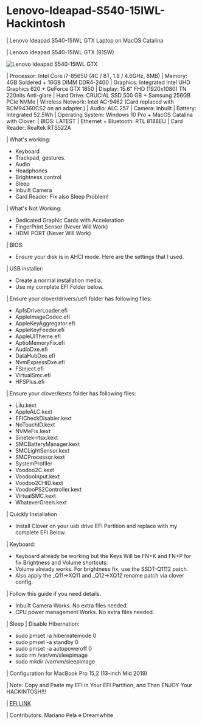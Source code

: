 # Lenovo-Ideapad-S540-15IWL-Hackintosh
| Lenovo Ideapad S540-15IWL GTX Laptop on MacOS Catalina

| Lenovo Ideapad S540-15IWL GTX (81SW)

![Lenovo Ideapad S540-15IWL GTX](https://brain-images-ssl.cdn.dixons.com/4/4/10193744/u_10193744.jpg)
 
| Processor: Intel Core i7-8565U (4C / 8T, 1.8 / 4.6GHz, 8MB)
| Memory: 4GB Soldered + 16GB DIMM DDR4-2400
| Graphics: Integrated Intel UHD Graphics 620 + GeForce GTX 1650
| Display: 15.6" FHD (1920x1080) TN 220nits Anti-glare
| Hard Drive: CRUCIAL SSD 500 GB + Samsung 256GB PCIe NVMe
| Wireless Network: Intel AC-9462 (Card replaced with BCM94360CS2 on an adapter.)
| Audio: ALC 257
| Camera: Inbuilt
| Battery: Integrated 52.5Wh
| Operating System: Windows 10 Pro + MacOS Catalina with Clover.
| BIOS: LATEST
| Ethernet + Bluetooth: RTL 8188EU
| Card Reader: Realtek RTS522A
 
 
| What's working:
- Keyboard
- Trackpad, gestures.
- Audio
- Headphones
- Brightness control
- Sleep
- Inbuilt Camera
- Card Reader: Fix also Sleep Problem! 

| What's Not Working:
- Dedicated Graphic Cards with Acceleration 
- FingerPrint Sensor (Never Will Work)
- HDMI PORT (Never Will Work)

| BIOS:
- Ensure your disk is in AHCI mode. Here are the settings that I used.

| USB installer:
- Create a normal installation media.
- Use my complete EFI Folder below.

| Ensure your clover/drivers/uefi folder has following files:
- ApfsDriverLoader.efi
- AppleImageCodec.efi
- AppleKeyAggregator.efi
- AppleKeyFeeder.efi
- AppleUITheme.efi
- AptioMemoryFix.efi
- AudioDxe.efi
- DataHubDxe.efi
- NvmExpressDxe.efi
- FSInject.efi
- VirtualSmc.efi
- HFSPlus.efi

| Ensure your clover/kexts folder has following files:
- Lilu.kext
- AppleALC.kext
- EFICheckDisabler.kext
- NoTouchID.kext
- NVMeFix.kext
- Sinetek-rtsx.kext
- SMCBatteryManager.kext
- SMCLightSensor.kext
- SMCProcessor.kext
- SystemProfiler
- Voodoo2C.kext
- VoodooInput.kext
- Voodoo2CHID.kext
- VoodooPS2Controller.kext
- VirtualSMC.kext
- WhateverGreen.kext
 
| Quickly Installation
- Install Clover on your usb drive EFI Partition and replace with my complete EFI Below.
 
| Keyboard:
- Keyboard already be working but the Keys Will be FN+K and FN+P for fix Brightness and Volume shortcuts:
- Volume already works. For brightness fix, use the SSDT-Q1112 patch.
- Also apply the _Q11->XQ11 and _Q12->XQ12 rename patch via clover config.

| Follow this guide if you need details.
- Inbuilt Camera Works. No extra files needed.
- CPU power management Works. No extra files needed.

| Sleep
| Disable Hibernation:
- sudo pmset -a hibernatemode 0
- sudo pmset -a standby 0
- sudo pmset -a autopoweroff 0
- sudo rm /var/vm/sleepimage
- sudo mkdir /var/vm/sleepimage

| Configuration for MacBook Pro 15,2 (13-inch Mid 2019)

| Note: Copy and Paste my EFI in Your EFI Partition, and Than ENJOY Your HACKINTOSH!!!

| [EFI LINK](https://github.com/lucatek/Lenovo-Ideapad-S540-15IWL-Hackintosh/blob/master/EFI.zip)


| Contributors: Mariano Pela e Dreamwhite

